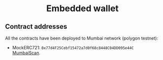 # <h1 align="center"> Embedded wallet </h1>

## Contract addresses
All the contracts have been deployed to Mumbai network (polygon testnet):
- MockERC721: `0x77d4F25Cebf15472a7d0f68c8448C04DD095e44C` [MumbaiScan](https://mumbai.polygonscan.com/address/0x77d4F25Cebf15472a7d0f68c8448C04DD095e44C).